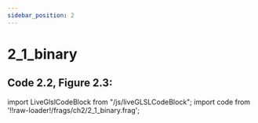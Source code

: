 ```yaml
---
sidebar_position: 2
---
```


# 2_1_binary
## Code 2.2, Figure 2.3: 

import LiveGlslCodeBlock from "/js/liveGLSLCodeBlock";
import code from '!!raw-loader!/frags/ch2/2_1_binary.frag';

<LiveGlslCodeBlock fragName='2_1_binary.frag' fragCode={code} />
